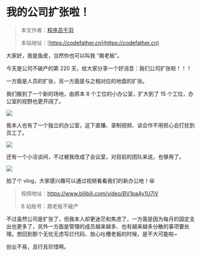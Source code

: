 # 我的公司扩张啦！

> 本文作者：[程序员千羽](https://yuyuanweb.feishu.cn/wiki/Abldw5WkjidySxkKxU2cQdAtnah)
>
> 本站地址：[https://codefather.cn](https://codefather.cn)

大家好，我是鱼皮，当然你也可以叫我 “屑老板”。

今天是公司不破产的第 220 天，给大家分享一个好消息：我们公司扩张啦！！！

一方面是人员的扩张，另一方面是与之相对应的地盘的扩张。

我们搬到了一个新的场地，由原本 8 个工位的小办公室，扩大到了 15 个工位，办公室的视野也更开阔了。

![](https://pic.yupi.icu/1/image-20231118225028084.png)

我本人也有了一个独立的办公室，这下直播、录制视频、谈合作不用担心会打扰到员工了。

![](https://pic.yupi.icu/1/image-20231118225102724.png)

还有一个小洽谈间，不过被我改成了会议室，对目前的团队来说，也够用了。

![](https://pic.yupi.icu/1/image-20231118225125721.png)

拍了个 vlog，大家感兴趣可以通过视频看看我们的新办公地！😆

> 视频地址：https://www.bilibili.com/video/BV1pa4y1U7jV
>
> B 站账号：屑老板不破产



不过虽然公司是扩张了，但我本人却更迷茫和焦虑了，一方面是因为每月的固定支出也更多了，另外一方面是管理的成员越来越多、也有越来越多分散的事项要处理。想回到那个无忧无虑写烂代码、放心吐槽老板的时候，是不大可能啦~

创业不易，且行且珍惜啊。

